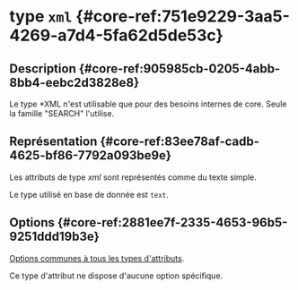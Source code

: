 # type `xml` {#core-ref:751e9229-3aa5-4269-a7d4-5fa62d5de53c}

## Description {#core-ref:905985cb-0205-4abb-8bb4-eebc2d3828e8}

Le type *XML n'est utilisable que pour des besoins internes de core. Seule la famille "SEARCH" l'utilise.

## Représentation {#core-ref:83ee78af-cadb-4625-bf86-7792a093be9e}

Les attributs de type *xml* sont représentés comme du texte simple.

Le type utilisé en base de donnée est `text`. 

## Options {#core-ref:2881ee7f-2335-4653-96b5-9251ddd19b3e}

[Options communes à tous les types d'attributs](#core-ref:16e19c90-3233-11e2-a58f-6b135c3a2496). 

Ce type d'attribut ne dispose d'aucune option spécifique.
